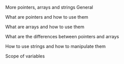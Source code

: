 More pointers, arrays and strings
General

What are pointers and how to use them

What are arrays and how to use them

What are the differences between pointers and arrays

How to use strings and how to manipulate them

Scope of variables

